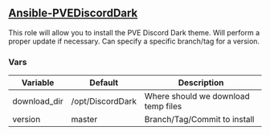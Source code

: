 ## [Ansible-PVEDiscordDark](https://github.com/djarbz/ansible-PVEDiscordDark)

This role will allow you to install the PVE Discord Dark theme.
Will perform a proper update if necessary.
Can specify a specific branch/tag for a version.

### Vars
| Variable | Default | Description|
|-----------|----------|----------|
| download_dir | /opt/DiscordDark | Where should we download temp files |
| version | master | Branch/Tag/Commit to install |